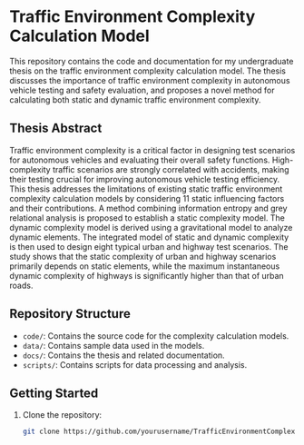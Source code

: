 # Traffic Environment Complexity Calculation Model

This repository contains the code and documentation for my undergraduate thesis on the traffic environment complexity calculation model. The thesis discusses the importance of traffic environment complexity in autonomous vehicle testing and safety evaluation, and proposes a novel method for calculating both static and dynamic traffic environment complexity.

## Thesis Abstract

Traffic environment complexity is a critical factor in designing test scenarios for autonomous vehicles and evaluating their overall safety functions. High-complexity traffic scenarios are strongly correlated with accidents, making their testing crucial for improving autonomous vehicle testing efficiency. This thesis addresses the limitations of existing static traffic environment complexity calculation models by considering 11 static influencing factors and their contributions. A method combining information entropy and grey relational analysis is proposed to establish a static complexity model. The dynamic complexity model is derived using a gravitational model to analyze dynamic elements. The integrated model of static and dynamic complexity is then used to design eight typical urban and highway test scenarios. The study shows that the static complexity of urban and highway scenarios primarily depends on static elements, while the maximum instantaneous dynamic complexity of highways is significantly higher than that of urban roads.

## Repository Structure

- `code/`: Contains the source code for the complexity calculation models.
- `data/`: Contains sample data used in the models.
- `docs/`: Contains the thesis and related documentation.
- `scripts/`: Contains scripts for data processing and analysis.

## Getting Started

1. Clone the repository:
   ```bash
   git clone https://github.com/yourusername/TrafficEnvironmentComplexityModel.git
